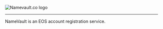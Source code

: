 ![Namevault.co logo](https://raw.githubusercontent.com/zachalam/namevault.co/master/nv-react/src/images/logo.png)
___
NameVault is an EOS account registration service. 